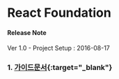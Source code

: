 React Foundation
================

#### Release Note
Ver 1.0 - Project Setup : 2016-08-17


### 1. [가이드문서](http://slides.com/jungyoungtai/deck){:target="_blank"}
